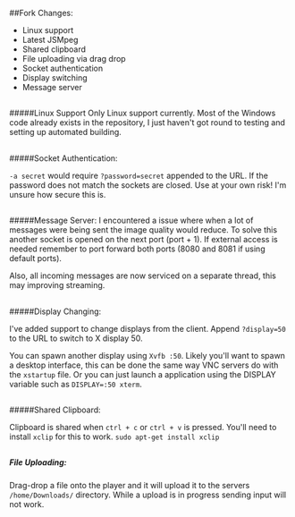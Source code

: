 ##Fork Changes:
- Linux support
- Latest JSMpeg
- Shared clipboard
- File uploading via drag drop
- Socket authentication
- Display switching
- Message server

##

#####Linux Support
Only Linux support currently. Most of the Windows code already exists in the repository, I just haven't got round to testing and setting up automated building.

##

#####Socket Authentication:

`-a secret` would require `?password=secret` appended to the URL. If the password does not match the sockets are closed. Use at your own risk! I'm unsure how secure this is.

##

#####Message Server:
I encountered a issue where when a lot of messages were being sent the image quality would reduce. 
To solve this another socket is opened on the next port (port + 1). If external access is needed remember to port forward both ports (8080 and 8081 if using default ports).

Also, all incoming messages are now serviced on a separate thread, this may improving streaming.

##

#####Display Changing:

I've added support to change displays from the client. Append `?display=50` to the URL to switch to X display 50. 

You can spawn another display using `Xvfb :50`. Likely you'll want to spawn a desktop interface, this can be done the same way VNC servers do with the `xstartup` file. Or you can just launch a application using the DISPLAY variable such as `DISPLAY=:50 xterm`.

##

#####Shared Clipboard:

Clipboard is shared when `ctrl + c` or `ctrl + v` is pressed. You'll need to install `xclip` for this to work. `sudo apt-get install xclip`

##

##### File Uploading:

Drag-drop a file onto the player and it will upload it to the servers `/home/Downloads/` directory. While a upload is in progress sending input will not work.

